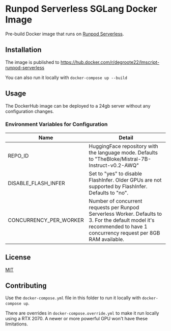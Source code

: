 # Runpod Serverless SGLang Docker Image

Pre-build Docker image that runs on
[Runpod Serverless](https://www.runpod.io/serverless-gpu).

## Installation

The image is published to
https://hub.docker.com/r/degroote22/lmscript-runpod-serverless

You can also run it locally with `docker-compose up --build`

## Usage

The DockerHub image can be deployed to a 24gb server without any configuration
changes.

### Environment Variables for Configuration

| Name                   | Detail                                                                                                                                                                 |
| ---------------------- | ---------------------------------------------------------------------------------------------------------------------------------------------------------------------- |
| REPO_ID                | HuggingFace repository with the language mode. Defaults to "TheBloke/Mistral-7B-Instruct-v0.2-AWQ"                                                                     |
| DISABLE_FLASH_INFER    | Set to "yes" to disable FlashInfer. Older GPUs are not supported by FlashInfer. Defaults to "no".                                                                      |
| CONCURRENCY_PER_WORKER | Number of concurrent requests per Runpod Serverless Worker. Defaults to 3. For the default model it's recommended to have 1 concurrency request per 8GB RAM available. |

## License

[MIT](https://choosealicense.com/licenses/mit/)

## Contributing

Use the `docker-compose.yml` file in this folder to run it locally with
`docker-compose up`.

There are overrides in `docker-compose.override.yml` to make it run locally
using a RTX 2070. A newer or more powerful GPU won't have these limitations.
